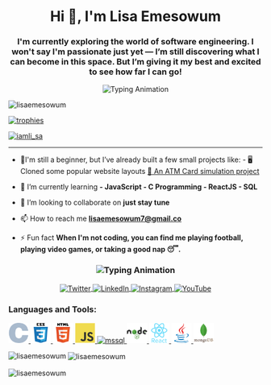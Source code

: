 <h1 align="center">Hi 👋, I'm Lisa Emesowum</h1>
<h3 align="center">I'm currently exploring the world of software engineering. I won't say I'm passionate just yet — I’m still discovering what I can become in this space. But I’m giving it my best and excited to see how far I can go!</h3>

<p align="center">
  <img src="https://readme-typing-svg.demolab.com?font=Fira+Code&weight=600&size=22&pause=1000&color=0E75B6&center=true&vCenter=true&width=700&lines=Beginner+Software+Engineer;Learning+Java%2C+JavaScript%2C+ReactJS%2C+MongoDB;Building+Fun+Projects;Always+Curious+%26+Improving" alt="Typing Animation" />
</p>

<p align="left"> 
  <img src="https://komarev.com/ghpvc/?username=lisaemesowum&label=Profile%20views&color=0e75b6&style=flat" alt="lisaemesowum" /> 
</p>

<p align="left"> 
  <a href="https://github.com/ryo-ma/github-profile-trophy">
    <img src="https://github-profile-trophy.vercel.app/?username=lisaemesowum&theme=tokyonight&row=1&column=6" alt="trophies" />
  </a> 
</p>

<p align="left"> 
  <a href="https://twitter.com/iamli_sa" target="blank">
    <img src="https://img.shields.io/twitter/follow/iamli_sa?logo=twitter&style=for-the-badge" alt="iamli_sa" />
  </a> 
</p>

---

- 🔭I'm still a beginner, but I’ve already built a few small projects like: - 🖥️ Cloned some popular website layouts [🔐 An ATM Card simulation project](https://github.com/lisaemesowum/AtmCard.git)

- 🌱 I’m currently learning **- JavaScript - C Programming - ReactJS - SQL**

- 👯 I’m looking to collaborate on **just stay tune**

- 📫 How to reach me **lisaemesowum7@gmail.co**

- ⚡ Fun fact **When I'm not coding, you can find me playing football, playing video games, or taking a good nap 😴.**

<h3 align="center">
  <img src="https://readme-typing-svg.demolab.com?font=Fira+Code&weight=600&size=22&pause=1000&color=F75C7E&center=true&vCenter=true&width=600&lines=Connect+With+Me+On+Socials" alt="Typing Animation" />
</h3>

<p align="center">
  <a href="https://twitter.com/iamli_sa" target="blank">
    <img align="center" src="https://raw.githubusercontent.com/rahuldkjain/github-profile-readme-generator/master/src/images/icons/Social/twitter.svg" alt="Twitter" height="30" width="40" />
  </a>
  <a href="https://linkedin.com/in/lisaemsowum" target="blank">
    <img align="center" src="https://raw.githubusercontent.com/rahuldkjain/github-profile-readme-generator/master/src/images/icons/Social/linked-in-alt.svg" alt="LinkedIn" height="30" width="40" />
  </a>
  <a href="https://instagram.com/kinglisa_1" target="blank">
    <img align="center" src="https://raw.githubusercontent.com/rahuldkjain/github-profile-readme-generator/master/src/images/icons/Social/instagram.svg" alt="Instagram" height="30" width="40" />
  </a>
  <a href="https://www.youtube.com/c/kinglisa10" target="blank">
    <img align="center" src="https://raw.githubusercontent.com/rahuldkjain/github-profile-readme-generator/master/src/images/icons/Social/youtube.svg" alt="YouTube" height="30" width="40" />
  </a>
</p>


<h3 align="left">Languages and Tools:</h3>
<p align="left"> 
  <a href="https://www.cprogramming.com/" target="_blank" rel="noreferrer"> 
    <img src="https://raw.githubusercontent.com/devicons/devicon/master/icons/c/c-original.svg" alt="c" width="40" height="40"/> 
  </a> 
  <a href="https://www.w3schools.com/css/" target="_blank" rel="noreferrer"> 
    <img src="https://raw.githubusercontent.com/devicons/devicon/master/icons/css3/css3-original-wordmark.svg" alt="css3" width="40" height="40"/> 
  </a> 
  <a href="https://www.w3.org/html/" target="_blank" rel="noreferrer"> 
    <img src="https://raw.githubusercontent.com/devicons/devicon/master/icons/html5/html5-original-wordmark.svg" alt="html5" width="40" height="40"/> 
  </a> 
  <a href="https://developer.mozilla.org/en-US/docs/Web/JavaScript" target="_blank" rel="noreferrer"> 
    <img src="https://raw.githubusercontent.com/devicons/devicon/master/icons/javascript/javascript-original.svg" alt="javascript" width="40" height="40"/> 
  </a> 
  <a href="https://www.microsoft.com/en-us/sql-server" target="_blank" rel="noreferrer"> 
    <img src="https://www.svgrepo.com/show/303229/microsoft-sql-server-logo.svg" alt="mssql" width="40" height="40"/> 
  </a> 
  <a href="https://nodejs.org" target="_blank" rel="noreferrer"> 
    <img src="https://raw.githubusercontent.com/devicons/devicon/master/icons/nodejs/nodejs-original-wordmark.svg" alt="nodejs" width="40" height="40"/> 
  </a> 
  <a href="https://reactjs.org/" target="_blank" rel="noreferrer"> 
    <img src="https://raw.githubusercontent.com/devicons/devicon/master/icons/react/react-original-wordmark.svg" alt="react" width="40" height="40"/> 
  </a> 
  <a href="https://www.java.com" target="_blank" rel="noreferrer"> 
    <img src="https://raw.githubusercontent.com/devicons/devicon/master/icons/java/java-original.svg" alt="java" width="40" height="40"/> 
  </a>
  <a href="https://www.mongodb.com/" target="_blank" rel="noreferrer"> 
    <img src="https://raw.githubusercontent.com/devicons/devicon/master/icons/mongodb/mongodb-original-wordmark.svg" alt="mongodb" width="40" height="40"/> 
  </a>
</p>

<p><img align="left" src="https://github-readme-stats.vercel.app/api/top-langs?username=lisaemesowum&show_icons=true&locale=en&layout=compact" alt="lisaemesowum" /></p>

<p>&nbsp;<img align="center" src="https://github-readme-stats.vercel.app/api?username=lisaemesowum&show_icons=true&locale=en" alt="lisaemesowum" /></p>

<p><img align="center" src="https://github-readme-streak-stats.herokuapp.com/?user=lisaemesowum&" alt="lisaemesowum" /></p>
